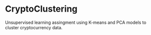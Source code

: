 # CryptoClustering
Unsupervised learning assingment using K-means and PCA models to cluster cryptocurrency data.
